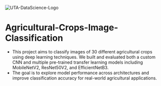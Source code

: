 ![UTA-DataScience-Logo](https://github.com/user-attachments/assets/6d626bcc-5430-4356-927b-97764939109d)

# Agricultural-Crops-Image-Classification

* This project aims to classify images of 30 different agricultural crops using deep learning techniques. We built and evaluated both a custom CNN and multiple pre-trained transfer learning models including MobileNetV2, ResNet50V2, and EfficientNetB3.
* The goal is to explore model performance across architectures and improve classification accuracy for real-world agricultural applications.
